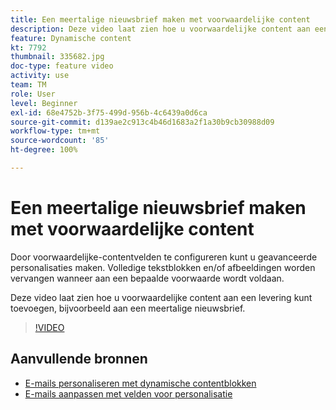 ```yaml
---
title: Een meertalige nieuwsbrief maken met voorwaardelijke content
description: Deze video laat zien hoe u voorwaardelijke content aan een levering kunt toevoegen, bijvoorbeeld aan een meertalige nieuwsbrief.
feature: Dynamische content
kt: 7792
thumbnail: 335682.jpg
doc-type: feature video
activity: use
team: TM
role: User
level: Beginner
exl-id: 68e4752b-3f75-499d-956b-4c6439a0d6ca
source-git-commit: d139ae2c913c4b46d1683a2f1a30b9cb30988d09
workflow-type: tm+mt
source-wordcount: '85'
ht-degree: 100%

---
```


# Een meertalige nieuwsbrief maken met voorwaardelijke content

Door voorwaardelijke-contentvelden te configureren kunt u geavanceerde personalisaties maken. Volledige tekstblokken en/of afbeeldingen worden vervangen wanneer aan een bepaalde voorwaarde wordt voldaan.

Deze video laat zien hoe u voorwaardelijke content aan een levering kunt toevoegen, bijvoorbeeld aan een meertalige nieuwsbrief.

>[!VIDEO](https://video.tv.adobe.com/v/335682?quality=12)

## Aanvullende bronnen

* [E-mails personaliseren met dynamische contentblokken](/help/content-creation/personalize-using-dynamic-content-blocks.md)
* [E-mails aanpassen met velden voor personalisatie](/help/content-creation/personalize-emails-using-personalization-fields.md)
